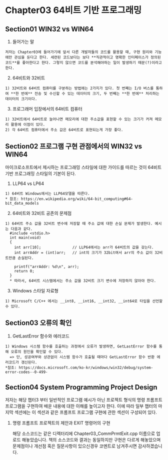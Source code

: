 
# Chapter03 64비트 기반 프로그래밍
## Section01 WIN32 vs WIN64
  1. 들어가는 말

    저자는 Chapter03에 들어가기에 앞서 다른 개발자들의 코드를 활용할 때, 구현 원리와 기능에만 관심을 둔다고 한다. 세련된 코드보다는 보다 **직관적이고 명확한 인터페이스가 정의된 코드**를 좋아한다고 한다. 그렇지 않으면 코드를 분석해야하는 일이 발생하기 때문(?)이라고 한다.

  2. 64비트와 32비트

    1) 32비트와 64비트 컴퓨터를 구분하는 방법에는 2가지가 있다. 첫 번째는 I/O 버스를 통하여 **한 번에** 전송 및 수신할 수 있는 데이터의 크기, 두 번째는 **한 번에** 처리하는 데이터의 크기이다.

  3. 프로그래머 입장에서의 64비트 컴퓨터

    1) 32비트에서 64비트로 늘어나면 메모리에 대한 주소값을 표현할 수 있는 크기가 커져 메모리 활용에 이점이 있다.
    2) 각 64비트 컴퓨터에서 주소 값은 64비트로 표현되는게 가장 좋다.

## Section02 프로그램 구현 관점에서의 WIN32 vs WIN64
  마이크로소프트에서 제시하는 프로그래밍 스타일에 대한 가이드를 따르는 것이 64비트 기반 프로그래밍 스타일의 기본이 된다.

  1. LLP64 vs LP64

    1) 64비트 Windows에서는 LLP64모델을 따른다.
    * 참조: https://en.wikipedia.org/wiki/64-bit_computing#64-bit_data_models

  2. 64비트와 32비트 공존의 문제점

    1) 64비트 주소 값을 32비트 변수에 저장할 때 주소 값에 대한 손실 문제가 발생한다. 예시는 다음과 같다.
      #include <stdio.h>
      int main(void)
      {
        int arr[10];              // LLP64에서는 arr가 64비트의 값을 갖는다.
        int arrAddr = (int)arr;   // int의 크기가 32bit여서 arr의 주소 값이 32비트만큼 손실된다.

        printf("arrAddr: %d\n", arr);
        return 0;
      }
      * 따라서, 64비트 시스템에서는 주소 값을 32비트 크기 변수에 저장하지 않아야 한다.

  3. Windows 스타일 자료형

    1) Microsoft C/C++ 에서는 __int8, __int16, __int32, __int64로 타입을 선언할 수 있다.

## Section03 오류의 확인
  1. GetLastError 함수와 에러코드

    1) Windows 시스템 함수를 호출하는 과정에서 오류가 발생하면, GetLastError 함수를 통해 오류의 원인을 확인할 수 있다.
      => 단, 성공여부와 상관없이 시스템 함수가 호출될 때마다 GetLastError 함수 반환 에러코드가 갱신된다.
    *참조: https://docs.microsoft.com/ko-kr/windows/win32/debug/system-error-codes--0-499-

## Section04 System Programming Project Design
  저자는 해당 챕터3 부터 일반적인 프로그램 예시가 아닌 프로젝트 형식의 명령 프롬프트 프로그램을 구현하여 배운 내용에 대한 이해를 높이고자 한다. 이에 따라 일부 챕터의 마지막 섹션에는 이 섹션과 같은 프롬프트 프로그램 구현에 관한 섹션이 구성되어 있다.  

  1. 명령 프롬프트 프로젝트의 제안과 EXIT 명령어의 구현

     해당 소스코드는 같은 디렉터리에 Chapter03_CommPrmtExit.cpp 이름으로 업로드 해놓았습니다. 책의 소스코드와 결과는 동일하지만 구현은 다르게 해놓았으며 문제점이나 개선점 혹은 질문사항이 있으신경우 코멘트로 남겨주시면 감사하겠습니다.
